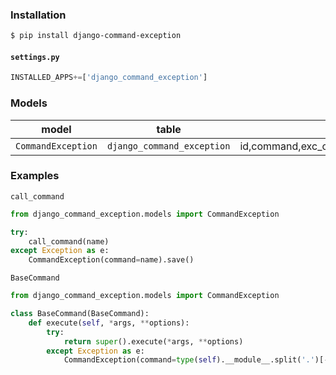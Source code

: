 ### Installation
```bash
$ pip install django-command-exception
```

#### `settings.py`
```python
INSTALLED_APPS+=['django_command_exception']
```

### Models
model|table|columns/fields
-|-|-
`CommandException`|`django_command_exception`|id,command,exc_class,exc_message,exc_traceback,created_at

### Examples
`call_command`
```python
from django_command_exception.models import CommandException

try:
    call_command(name)
except Exception as e:
    CommandException(command=name).save()
```

`BaseCommand`
```python
from django_command_exception.models import CommandException

class BaseCommand(BaseCommand):
    def execute(self, *args, **options):
        try:
            return super().execute(*args, **options)
        except Exception as e:
            CommandException(command=type(self).__module__.split('.')[-1]).save()
```

